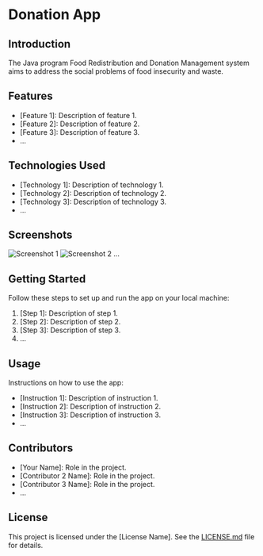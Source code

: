 # Donation App

## Introduction
The Java program Food Redistribution and Donation Management system aims to address the social problems of food insecurity and waste.

## Features
- [Feature 1]: Description of feature 1.
- [Feature 2]: Description of feature 2.
- [Feature 3]: Description of feature 3.
- ...

## Technologies Used
- [Technology 1]: Description of technology 1.
- [Technology 2]: Description of technology 2.
- [Technology 3]: Description of technology 3.
- ...

## Screenshots
![Screenshot 1](screenshot1.png)
![Screenshot 2](screenshot2.png)
...

## Getting Started
Follow these steps to set up and run the app on your local machine:
1. [Step 1]: Description of step 1.
2. [Step 2]: Description of step 2.
3. [Step 3]: Description of step 3.
4. ...

## Usage
Instructions on how to use the app:
- [Instruction 1]: Description of instruction 1.
- [Instruction 2]: Description of instruction 2.
- [Instruction 3]: Description of instruction 3.
- ...

## Contributors
- [Your Name]: Role in the project.
- [Contributor 2 Name]: Role in the project.
- [Contributor 3 Name]: Role in the project.
- ...

## License
This project is licensed under the [License Name]. See the [LICENSE.md](LICENSE.md) file for details.
